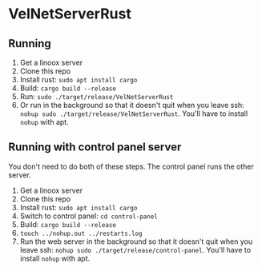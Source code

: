 # VelNetServerRust

## Running

1. Get a linoox server
2. Clone this repo
3. Install rust: `sudo apt install cargo`
5. Build: `cargo build --release`
6. Run: `sudo ./target/release/VelNetServerRust`
7. Or run in the background so that it doesn't quit when you leave ssh: `nohup sudo ./target/release/VelNetServerRust`. You'll have to install `nohup` with apt.


## Running with control panel server

You don't need to do both of these steps. The control panel runs the other server.

1. Get a linoox server
2. Clone this repo
3. Install rust: `sudo apt install cargo`
3. Switch to control panel: `cd control-panel`
5. Build: `cargo build --release`
6. `touch ../nohup.out ../restarts.log`
6. Run the web server in the background so that it doesn't quit when you leave ssh: `nohup sudo ./target/release/control-panel`. You'll have to install `nohup` with apt.
